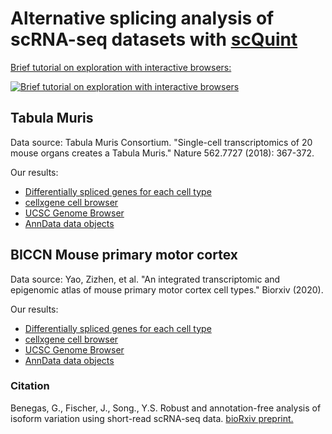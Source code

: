 # Alternative splicing analysis of scRNA-seq datasets with [scQuint](https://github.com/songlab-cal/scquint)

[Brief tutorial on exploration with interactive browsers:](https://youtu.be/DOpvL-FpYsk)

[![Brief tutorial on exploration with interactive browsers](https://user-images.githubusercontent.com/5766420/125173213-fd78b600-e172-11eb-9158-8bc4af80f770.png)](https://youtu.be/DOpvL-FpYsk)

## Tabula Muris
Data source: Tabula Muris Consortium. "Single-cell transcriptomics of 20 mouse organs creates a Tabula Muris." Nature 562.7727 (2018): 367-372.

Our results:
- [Differentially spliced genes for each cell type](https://github.com/songlab-cal/scquint-analysis/tree/main/tabula_muris/output/differential_splicing/tissue_cell_type)
- [cellxgene cell browser](https://scquint.ds.czbiohub.org/tabula-muris/)
- [UCSC Genome Browser](https://genome.ucsc.edu/s/gbenegas/tabulamuris)
- [AnnData data objects](https://figshare.com/articles/dataset/scQuint_data_objects_-_Tabula_Muris/14471904)

## BICCN Mouse primary motor cortex
Data source:  Yao, Zizhen, et al. "An integrated transcriptomic and epigenomic atlas of mouse primary motor cortex cell types." Biorxiv (2020).

Our results:
- [Differentially spliced genes for each cell type](https://github.com/songlab-cal/scquint-analysis/tree/main/cortex/output/diff_spl/subclass_label)
- [cellxgene cell browser](https://scquint.ds.czbiohub.org/BICCN-mouse-primary-motor-cortex/)
- [UCSC Genome Browser](https://genome.ucsc.edu/s/gbenegas/primarymotorcortex)
- [AnnData data objects](https://figshare.com/articles/dataset/scQuint_data_objects_-_Mouse_primary_motor_cortex_BICCN_/14471754)

### Citation
Benegas, G., Fischer, J., Song., Y.S. Robust and annotation-free analysis of isoform variation using short-read scRNA-seq data. 
[bioRxiv preprint.](https://www.biorxiv.org/content/10.1101/2021.04.27.441683v1)
